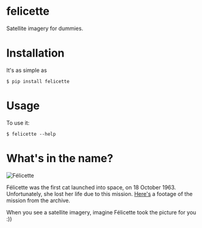# felicette

Satellite imagery for dummies.


# Installation

It's as simple as

    $ pip install felicette


# Usage

To use it:

    $ felicette --help


# What's in the name?

![Félicette](https://cdn.mos.cms.futurecdn.net/FmRpZwTWeFtVvnzqpoidYd.jpg)

Félicette was the first cat launched into space, on 18 October 1963. Unfortunately, she lost her life due to this mission. [Here's](https://www.youtube.com/watch?v=v-tpmvGRoyw) a footage of the mission from the archive.

When you see a satellite imagery, imagine Félicette took the picture for you :)) 